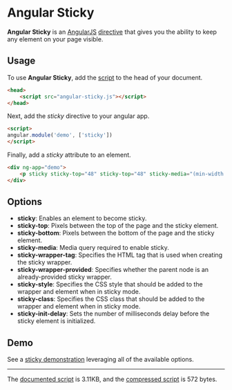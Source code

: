 # Angular Sticky

**Angular Sticky** is an [AngularJS](//angularjs.org) [directive](//docs.angularjs.org/guide/directive) that gives you the ability to keep any element on your page visible.

## Usage

To use **Angular Sticky**, add the [script](angular-sticky.js) to the head of your document.

```html
<head>
	<script src="angular-sticky.js"></script>
</head>
```

Next, add the *sticky* directive to your angular app.

```html
<script>
angular.module('demo', ['sticky'])
</script>
```

Finally, add a *sticky* attribute to an element.

```html
<div ng-app="demo">
	<p sticky sticky-top="48" sticky-top="48" sticky-media="(min-width:640px)">This sticks to the top of the page.</p>
</div>
```

## Options

- **sticky**: Enables an element to become sticky.
- **sticky-top**: Pixels between the top of the page and the sticky element.
- **sticky-bottom**: Pixels between the bottom of the page and the sticky element.
- **sticky-media**: Media query required to enable sticky.
- **sticky-wrapper-tag**: Specifies the HTML tag that is used when creating the sticky wrapper.
- **sticky-wrapper-provided**: Specifies whether the parent node is an already-provided sticky wrapper.
- **sticky-style**: Specifies the CSS style that should be added to the wrapper and element when in sticky mode.
- **sticky-class**: Specifies the CSS class that should be added to the wrapper and element when in sticky mode.
- **sticky-init-delay**: Sets the number of milliseconds delay before the sticky element is initialized.

## Demo

See a [sticky demonstration](demo.html) leveraging all of the available options.

---

The [documented script](angular-sticky.js) is 3.11KB, and the [compressed script](angular-sticky.min.js) is 572 bytes.
